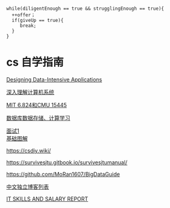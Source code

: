 ```

while(diligentEnough == true && strugglingEnough == true){
  ++offer；
  if(giveUp == true){
     break;
  }
}

```



# cs 自学指南
[Designing Data-Intensive Applications](https://vonng.gitbooks.io/ddia-cn/content/)

[深入理解计算机系统](https://csdiy.wiki/%E4%BD%93%E7%B3%BB%E7%BB%93%E6%9E%84/CSAPP/)

[MIT 6.824和CMU 15445](https://zhuanlan.zhihu.com/p/490171772)

[数据库数据存储、计算学习](https://distsys.cn/d/34-hui-ji-xia-fen-bu-shi-he-shu-ju-ku-xiang-guan-bo-wen-he-bo-zhu)

[面试1](https://www.iamshuaidi.com/)  
[基础图解](https://xiaolincoding.com/)

https://csdiy.wiki/

https://survivesjtu.gitbook.io/survivesjtumanual/

https://github.com/MoRan1607/BigDataGuide

[中文独立博客列表](https://github.com/timqian/chinese-independent-blogs)

[IT SKILLS AND SALARY REPORT](https://www.globalknowledge.com/us-en/content/salary-report/it-skills-and-salary-report/#gref)



